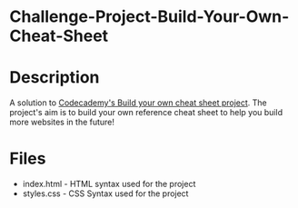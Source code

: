 ﻿# Challenge-Project-Build-Your-Own-Cheat-Sheet
 
# Description
 A solution to [Codecademy's Build your own cheat sheet project](https://www.codecademy.com/paths/front-end-engineer-career-path/tracks/fecp-web-development-fundamentals/modules/fecp-challenge-project-build-your-own-cheat-sheet/projects/independent-project-html-documentation). The project's aim is to build your own reference cheat sheet to help you build more websites in the future!

# Files
* index.html - HTML syntax used for the project
* styles.css - CSS Syntax used for the project
